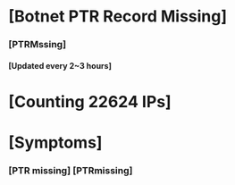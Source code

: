 # [Botnet PTR Record Missing]
### [PTRMssing]
#### [Updated every 2~3 hours]

# [Counting 22624 IPs]

# [Symptoms] 
###   [PTR missing] [PTRmissing]
